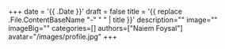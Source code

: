+++
date = '{{ .Date }}'
draft = false
title = '{{ replace .File.ContentBaseName "-" " " | title }}'
description=""
image=""
imageBig=""
categories=[]
authors=["Naiem Foysal"]
avatar="/images/profile.jpg"
+++

